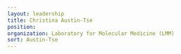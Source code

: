 ```yaml
---
layout: leadership
title: Christina Austin-Tse
position:
organization: Laboratory for Molecular Medicine (LMM)
sort: Austin-Tse
---
```

